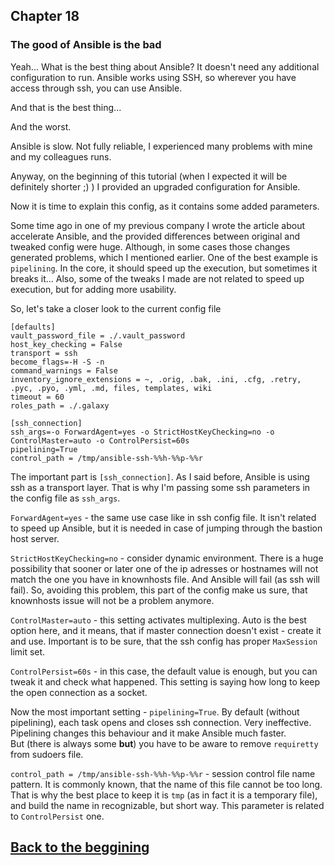 ## Chapter 18
### The good of Ansible is the bad

Yeah... What is the best thing about Ansible? It doesn't need any additional
configuration to run. Ansible works using SSH, so wherever you have access
through ssh, you can use Ansible.

And that is the best thing...

And the worst.

Ansible is slow. Not fully reliable, I experienced many problems with mine and
my colleagues runs.

Anyway, on the beginning of this tutorial (when I expected it will be
definitely shorter ;) ) I provided an upgraded configuration for Ansible.

Now it is time to explain this config, as it contains some added parameters.

Some time ago in one of my previous company I wrote the article about
accelerate Ansible, and the provided differences between original and tweaked
config were huge. Although, in some cases those changes generated problems,
which I mentioned earlier. One of the best example is `pipelining`. In the
core, it should speed up the execution, but sometimes it breaks it... Also,
some of the tweaks I made are not related to speed up execution, but for
adding more usability.

So, let's take a closer look to the current config file

```
[defaults]
vault_password_file = ./.vault_password
host_key_checking = False
transport = ssh
become_flags=-H -S -n
command_warnings = False
inventory_ignore_extensions = ~, .orig, .bak, .ini, .cfg, .retry, .pyc, .pyo, .yml, .md, files, templates, wiki
timeout = 60
roles_path = ./.galaxy

[ssh_connection]
ssh_args=-o ForwardAgent=yes -o StrictHostKeyChecking=no -o ControlMaster=auto -o ControlPersist=60s
pipelining=True
control_path = /tmp/ansible-ssh-%%h-%%p-%%r
```

The important part is `[ssh_connection]`. As I said before, Ansible is using
ssh as a transport layer. That is why I'm passing some ssh parameters in the
config file as `ssh_args`.

`ForwardAgent=yes` - the same use case like in ssh config file. It isn't
related to speed up Ansible, but it is needed in case of jumping through
the bastion host server.

`StrictHostKeyChecking=no` - consider dynamic environment. There is a huge
possibility that sooner or later one of the ip adresses or hostnames will not
match the one you have in knownhosts file. And Ansible will fail (as ssh will
fail). So, avoiding this problem, this part of the config make us sure,
that knownhosts issue will not be a problem anymore.

`ControlMaster=auto` - this setting activates multiplexing. Auto is the best
option here, and it means, that if master connection doesn't exist - create it
and use. Important is to be sure, that the ssh config has proper `MaxSession`
limit set.

`ControlPersist=60s` - in this case, the default value is enough, but you can
tweak it and check what happened. This setting is saying how long to keep the
open connection as a socket.

Now the most important setting - `pipelining=True`. By default (without
pipelining), each task opens and closes ssh connection. Very ineffective.
Pipelining changes this behaviour and it make Ansible much faster.  
But (there is always some __but__) you have to be aware to remove `requiretty`
from sudoers file.

`control_path = /tmp/ansible-ssh-%%h-%%p-%%r` - session control file name
pattern. It is commonly known, that the name of this file cannot be too long.
That is why the best place to keep it is `tmp` (as in fact it is a temporary
file), and build the name in recognizable, but short way. This parameter is
related to `ControlPersist` one.

## [Back to the beggining](../Chapter-01/README.md)

